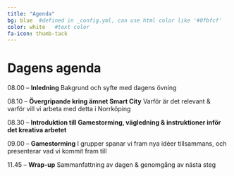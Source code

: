 ```yaml
---
title: "Agenda"
bg: blue  #defined in _config.yml, can use html color like '#0fbfcf'
color: white   #text color
fa-icon: thumb-tack
---
```


# Dagens agenda

08.00 – **Inledning** Bakgrund och syfte med dagens övning

08.10 – **Övergripande kring ämnet Smart City** Varför är det relevant & varför vill vi arbeta med detta i Norrköping

08.30 – **Introduktion till Gamestorming, vägledning & instruktioner inför det kreativa arbetet**

09.00 – **Gamestorming** I grupper spanar vi fram nya idéer tillsammans, och presenterar vad vi kommit fram till

11.45 – **Wrap-up** Sammanfattning av dagen & genomgång av nästa steg
